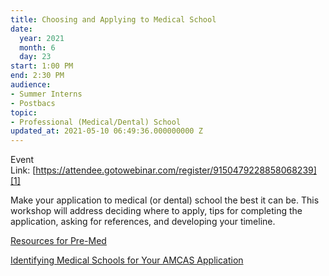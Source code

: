 ```yaml
---
title: Choosing and Applying to Medical School
date:
  year: 2021
  month: 6
  day: 23
start: 1:00 PM
end: 2:30 PM
audience:
- Summer Interns
- Postbacs
topic:
- Professional (Medical/Dental) School
updated_at: 2021-05-10 06:49:36.000000000 Z
---
```

Event
Link: [https://attendee.gotowebinar.com/register/9150479228858068239][1]

Make your application to medical (or dental) school the best it can be.
This workshop will address deciding where to apply, tips for completing
the application, asking for references, and developing your timeline.

[Resources for Pre-Med][2]

[Identifying Medical Schools for Your AMCAS Application][3]

 

 



[1]: https://attendee.gotowebinar.com/register/9150479228858068239
[2]: https://www.training.nih.gov/oite_pre-med_resources
[3]: https://www.training.nih.gov/assets/Identifying_Medical_Schools_for_Your_AMCAS_Application.pdf
